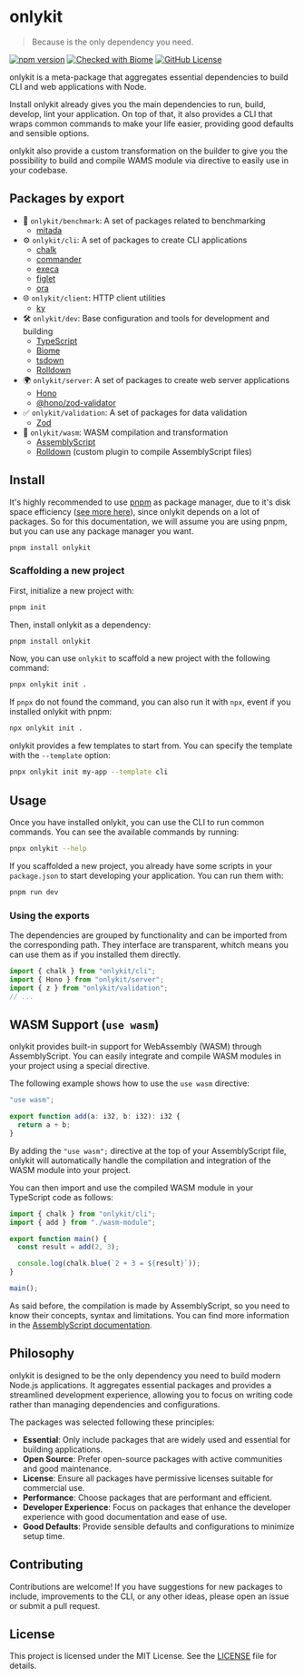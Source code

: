 # onlykit

> Because is the only dependency you need.

[![npm version](https://img.shields.io/npm/v/onlykit?style=flat&logo=npm&labelColor=CB3837)](https://www.npmjs.com/package/onlykit)
[![Checked with Biome](https://img.shields.io/badge/Checked_with-Biome-60a5fa?style=flat&logo=biome)](https://biomejs.dev)
[![GitHub License](https://img.shields.io/github/license/LuanRoger/onlykit?style=flat)](https://github.com/LuanRoger/onlykit/blob/main/LICENSE)

onlykit is a meta-package that aggregates essential dependencies to build CLI and web applications with Node.

Install onlykit already gives you the main dependencies to run, build, develop, lint your application. On top of that, it also provides a CLI that wraps common commands to make your life easier, providing good defaults and sensible options.

onlykit also provide a custom transformation on the builder to give you the possibility to build and compile WAMS module via directive to easily use in your codebase.

## Packages by export

- 🚀 `onlykit/benchmark`: A set of packages related to benchmarking
  - [mitada](https://www.npmjs.com/package/mitata)
- ⚙️ `onlykit/cli`: A set of packages to create CLI applications
  - [chalk](https://www.npmjs.com/package/chalk)
  - [commander](https://www.npmjs.com/package/commander)
  - [execa](https://www.npmjs.com/package/execa)
  - [figlet](https://www.npmjs.com/package/figlet)
  - [ora](https://www.npmjs.com/package/ora)
- 🌐 `onlykit/client`: HTTP client utilities
  - [ky](https://www.npmjs.com/package/ky)
- 🛠️ `onlykit/dev`: Base configuration and tools for development and building
  - [TypeScript](https://www.npmjs.com/package/typescript)
  - [Biome](https://www.npmjs.com/package/@biomejs/biome)
  - [tsdown](https://www.npmjs.com/package/tsdown)
  - [Rolldown](https://www.npmjs.com/package/rolldown)
- 🌍 `onlykit/server`: A set of packages to create web server applications
  - [Hono](https://www.npmjs.com/package/hono)
  - [@hono/zod-validator](https://www.npmjs.com/package/@hono/zod-validator)
- ✅ `onlykit/validation`: A set of packages for data validation
  - [Zod](https://www.npmjs.com/package/zod)
- 🧩 `onlykit/wasm`: WASM compilation and transformation
  - [AssemblyScript](https://www.npmjs.com/package/assemblyscript)
  - [Rolldown](https://www.npmjs.com/package/rolldown) (custom plugin to compile AssemblyScript files)

## Install

It's highly recommended to use [pnpm](https://pnpm.io) as package manager, due to it's disk space efficiency ([see more here](https://pnpm.io/motivation#saving-disk-space)), since onlykit depends on a lot of packages. So for this documentation, we will assume you are using pnpm, but you can use any package manager you want.

```bash
pnpm install onlykit
```

### Scaffolding a new project

First, initialize a new project with:

```bash
pnpm init
```

Then, install onlykit as a dependency:

```bash
pnpm install onlykit
```

Now, you can use `onlykit` to scaffold a new project with the following command:

```bash
pnpx onlykit init .
```

If `pnpx` do not found the command, you can also run it with `npx`, event if you installed onlykit with pnpm:

```bash
npx onlykit init .
```

onlykit provides a few templates to start from. You can specify the template with the `--template` option:

```bash
pnpx onlykit init my-app --template cli
```

## Usage

Once you have installed onlykit, you can use the CLI to run common commands. You can see the available commands by running:

```bash
pnpx onlykit --help
```

If you scaffolded a new project, you already have some scripts in your `package.json` to start developing your application. You can run them with:

```bash
pnpm run dev
```

### Using the exports

The dependencies are grouped by functionality and can be imported from the corresponding path. They interface are transparent, whitch means you can use them as if you installed them directly.

```typescript
import { chalk } from "onlykit/cli";
import { Hono } from "onlykit/server";
import { z } from "onlykit/validation";
// ...
```

## WASM Support (`use wasm`)

onlykit provides built-in support for WebAssembly (WASM) through AssemblyScript. You can easily integrate and compile WASM modules in your project using a special directive.

The following example shows how to use the `use wasm` directive:

```typescript
"use wasm";

export function add(a: i32, b: i32): i32 {
  return a + b;
}
```

By adding the `"use wasm";` directive at the top of your AssemblyScript file, onlykit will automatically handle the compilation and integration of the WASM module into your project.

You can then import and use the compiled WASM module in your TypeScript code as follows:

```typescript
import { chalk } from "onlykit/cli";
import { add } from "./wasm-module";

export function main() {
  const result = add(2, 3);

  console.log(chalk.blue(`2 + 3 = ${result}`));
}

main();
```

As said before, the compilation is made by AssemblyScript, so you need to know their concepts, syntax and limitations. You can find more information in the [AssemblyScript documentation](https://www.assemblyscript.org/concepts.html).

## Philosophy

onlykit is designed to be the only dependency you need to build modern Node.js applications. It aggregates essential packages and provides a streamlined development experience, allowing you to focus on writing code rather than managing dependencies and configurations.

The packages was selected following these principles:

- **Essential**: Only include packages that are widely used and essential for building applications.
- **Open Source**: Prefer open-source packages with active communities and good maintenance.
- **License**: Ensure all packages have permissive licenses suitable for commercial use.
- **Performance**: Choose packages that are performant and efficient.
- **Developer Experience**: Focus on packages that enhance the developer experience with good documentation and ease of use.
- **Good Defaults**: Provide sensible defaults and configurations to minimize setup time.

## Contributing

Contributions are welcome! If you have suggestions for new packages to include, improvements to the CLI, or any other ideas, please open an issue or submit a pull request.

## License

This project is licensed under the MIT License. See the [LICENSE](https://github.com/LuanRoger/onlykit/blob/main/LICENSE) file for details.
